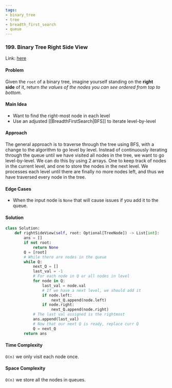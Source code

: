 ```yaml
---
tags:
- binary_tree
- tree
- breadth_first_search
- queue
---
```

### 199. Binary Tree Right Side View

Link: [here](https://leetcode.com/problems/binary-tree-right-side-view/description/)

#### Problem
Given the `root` of a binary tree, imagine yourself standing on the **right side** of it, return _the values of the nodes you can see ordered from top to bottom_.

#### Main Idea
- Want to find the right-most node in each level
- Use an adjusted [[BreadthFirstSearch|BFS]] to iterate level-by-level

#### Approach
The general approach is to traverse through the tree using BFS, with a change to the algorithm to go level by level. Instead of continuously iterating through the queue until we have visited all nodes in the tree, we want to go level-by-level. We can do this by using 2 arrays. One to keep track of nodes in the current level, and one to store the nodes in the next level. We processes each level until there are finally no more nodes left, and thus we have traversed every node in the tree.

#### Edge Cases
- When the input node is `None` that will cause issues if you add it to the queue.

#### Solution
```python 
class Solution:
    def rightSideView(self, root: Optional[TreeNode]) -> List[int]:
        ans = []
        if not root:
            return None
        Q = [root]
        # While there are nodes in the queue
        while Q:
            next_Q = []
            last_val = -1
            # For each node in Q or all nodes in level
            for node in Q:
                last_val = node.val
                # If we have a next level, we should add it
                if node.left:
                    next_Q.append(node.left)
                if node.right:
                    next_Q.append(node.right)
            # The last val assigned is the rightmost
            ans.append(last_val)
            # Now that our next Q is ready, replace curr Q
            Q = next_Q
        return ans
```
#### Time Complexity
`O(n)` we only visit each node once.

#### Space Complexity
`O(n)` we store all the nodes in queues. 

